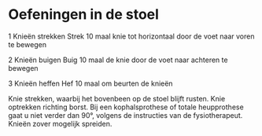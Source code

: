 # Oefeningen in de stoel
1 Knieën strekken
Strek 10 maal knie tot horizontaal door de voet naar voren te bewegen 

2 Knieën buigen
Buig 10 maal de knie door de voet naar achteren te bewegen 

3 Knieën heffen
Hef 10 maal om beurten de knieën 

Knie strekken, waarbij het bovenbeen op de stoel blijft rusten.
Knie optrekken richting borst. Bij een kophalsprothese of totale heupprothese gaat u niet verder dan 90°, volgens de instructies van de fysiotherapeut.
Knieën zover mogelijk spreiden.